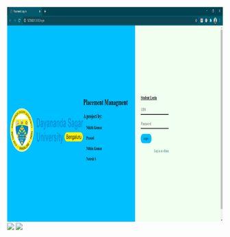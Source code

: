 

<img src="https://github.com/prasad145/Placement-Management-System/blob/main/snips/student_login_page.PNG" width="850" height ="500">
<img src="https://c4.wallpaperflare.com/wallpaper/544/77/284/programming-programming-language-python-programming-logo-hd-wallpaper-preview.jpg" width="250">
<img src="https://mk0jobadderjftub56m0.kinstacdn.com/wp-content/uploads/stackoverflow.com-300.jpg" width="250">
